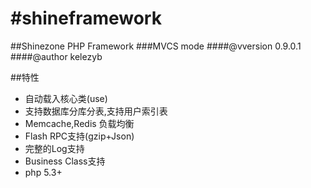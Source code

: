 #shineframework
==============

##Shinezone PHP Framework
###MVCS mode
####@vversion 0.9.0.1
####@author kelezyb

##特性
* 自动载入核心类(use)
* 支持数据库分库分表,支持用户索引表
* Memcache,Redis 负载均衡
* Flash RPC支持(gzip+Json)
* 完整的Log支持
* Business Class支持
* php 5.3+
